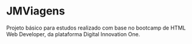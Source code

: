 # JMViagens
Projeto básico para estudos realizado com base no bootcamp de HTML Web Developer, da plataforma Digital Innovation One.

